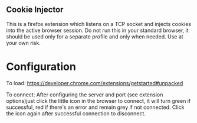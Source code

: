## Cookie Injector

This is a firefox extension which listens on a TCP socket and injects cookies into the active browser session. Do not run this in your standard browser, it should be used only for a separate profile and only when needed. Use at your own risk.

# Configuration

To load: 
https://developer.chrome.com/extensions/getstarted#unpacked

To connect:
After configuring the server and port (see extension options)just click the little icon in the browser to connect, it will turn green if successful, red if there's an error and remain grey if not connected. Click the icon again after successful connection to disconnect.


